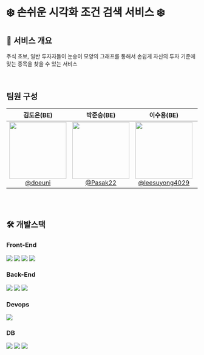 # ❄️ 손쉬운 시각화 조건 검색 서비스 ❄️

## 🏡 서비스 개요 ##
주식 초보, 일반 투자자들이 눈송이 모양의 그래프를 통해서 손쉽게 자신의 투자 기준에 맞는 종목을 찾을 수 있는 서비스

<br>

## 팀원 구성

<div align="center">

| **김도은(BE)** | **박준승(BE)** | **이수용(BE)** | **이유진(FE)** | **장한영(BE)** |
| :------: |  :------: | :------: | :------: | :------: |
| [<img src="https://avatars.githubusercontent.com/u/143738200?v=4" height=150 width=150> <br/> @doeuni](https://github.com/doeuni) | [<img src="https://avatars.githubusercontent.com/u/125808024?v=4" height=150 width=150> <br/> @Pasak22](https://github.com/Pasak22) | [<img src="https://avatars.githubusercontent.com/u/69045133?v=4" height=150 width=150> <br/> @leesuyong4029](https://github.com/leesuyong4029) | [<img src="https://avatars.githubusercontent.com/u/98758209?v=4" height=150 width=150> <br/> @ZZZINU](https://github.com/ZZZINU) | [<img src="https://avatars.githubusercontent.com/u/28581494?v=4" height=150 width=150> <br/> @qpwisu](https://github.com/qpwisu) |

</div>
<br> <br>

## 🛠️ 개발스택
### Front-End
<div>
  <img src="https://img.shields.io/badge/react-61DAFB?style=for-the-badge&logo=react&logoColor=black"> 
  <img src="https://img.shields.io/badge/typescript-007ACC.svg?style=for-the-badge&logo=typescript&logoColor=white" />
  <img src="https://img.shields.io/badge/styled--components-DB7093?style=for-the-badge&logo=styled-components&logoColor=ffd35b" />
  <img src="https://img.shields.io/badge/React%20Query-FF4154?style=for-the-badge&logo=react%20query&logoColor=white" />&nbsp
  <br>
</div>

### Back-End
<div>
  <img src="https://img.shields.io/badge/spring-6DB33F?style=for-the-badge&logo=spring&logoColor=white"> 
  <img src="https://img.shields.io/badge/springboot-6DB33F?style=for-the-badge&logo=springboot&logoColor=white">
  <img src="https://img.shields.io/badge/Spring Security-6DB33F?style=for-the-badge&logo=Spring Security&logoColor=white">
</div>

### Devops
<div>
  <img src="https://img.shields.io/badge/amazonaws-232F3E?style=for-the-badge&logo=amazonaws&logoColor=white"> 
</div>

### DB
<div>
<img src="https://img.shields.io/badge/mysql-4479A1?style=for-the-badge&logo=mysql&logoColor=white">
<img src="https://img.shields.io/badge/mongoDB-47A248?style=for-the-badge&logo=MongoDB&logoColor=white">
<img src="https://img.shields.io/badge/Redis-DC382D?style=for-the-badge&logo=Redis&logoColor=white"> 
</div>


